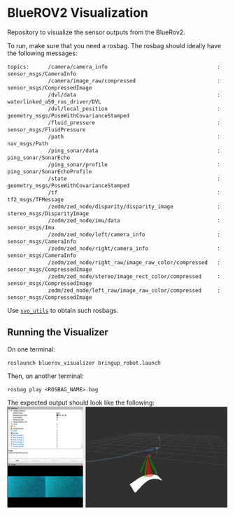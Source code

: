 # BlueROV2 Visualization
Repository to visualize the sensor outputs from the BlueRov2.

To run, make sure that you need a rosbag. The rosbag should ideally have the following messages:
```
topics:      /camera/camera_info                                   : sensor_msgs/CameraInfo                 
             /camera/image_raw/compressed                          : sensor_msgs/CompressedImage            
             /dvl/data                                             : waterlinked_a50_ros_driver/DVL         
             /dvl/local_position                                   : geometry_msgs/PoseWithCovarianceStamped
             /fluid_pressure                                       : sensor_msgs/FluidPressure              
             /path                                                 : nav_msgs/Path                          
             /ping_sonar/data                                      : ping_sonar/SonarEcho                   
             /ping_sonar/profile                                   : ping_sonar/SonarEchoProfile            
             /state                                                : geometry_msgs/PoseWithCovarianceStamped
             /tf                                                   : tf2_msgs/TFMessage                     
             /zedm/zed_node/disparity/disparity_image              : stereo_msgs/DisparityImage             
             /zedm/zed_node/imu/data                               : sensor_msgs/Imu                        
             /zedm/zed_node/left/camera_info                       : sensor_msgs/CameraInfo                 
             /zedm/zed_node/right/camera_info                      : sensor_msgs/CameraInfo                 
             /zedm/zed_node/right_raw/image_raw_color/compressed   : sensor_msgs/CompressedImage            
             /zedm/zed_node/stereo/image_rect_color/compressed     : sensor_msgs/CompressedImage            
             zedm/zed_node/left_raw/image_raw_color/compressed     : sensor_msgs/CompressedImage
```
Use [`svo_utils`](https://github.com/umfieldrobotics/svo_utils) to obtain such rosbags.
## Running the Visualizer
On one terminal:
```
roslaunch bluerov_visualizer bringup_robot.launch
```
Then, on another terminal:
```
rosbag play <ROSBAG_NAME>.bag
```
The expected output should look like the following:
![](media/Untitled.png)
